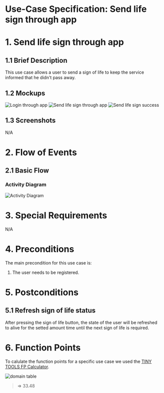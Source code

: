 # Use-Case Specification: Send life sign through app

# 1. Send life sign through app

## 1.1 Brief Description
This use case allows a user to send a sign of life to keep the service informed that he didn't pass away.

## 1.2 Mockups
![Login through app](../Mockups/android_lifesign_login.png)
![Send life sign through app](../Mockups/android_lifesign_mockup.png)
![Send life sign success](../Mockups/android_lifesign_success.png)

## 1.3 Screenshots

N/A

# 2. Flow of Events

## 2.1 Basic Flow

### Activity Diagram
![Activity Diagram](../ActivityDiagrams/sign_of_life_android.png)


# 3. Special Requirements

N/A

# 4. Preconditions
The main precondition for this use case is:

 1. The user needs to be registered.

# 5. Postconditions

## 5.1 Refresh sign of life status
After pressing the sign of life button, the state of the user will be refreshed to alive for the setted amount time until the next sign of life is required.

# 6. Function Points

To calulate the function points for a specific use case we used the [TINY TOOLS FP Calculator](http://groups.umd.umich.edu/cis/course.des/cis525/js/f00/harvey/FP_Calc.html).

![domain table](../FunctionPoints/sendLifeSign.png)

> => 33.48
